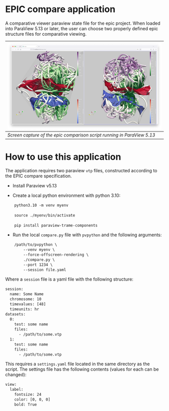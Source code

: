 # EPIC compare application

A comparative viewer paraview state file for the epic project. When loaded into ParaView 5.13 or later,
the user can choose two properly defined epic structure files for comparative viewing.

|![screen capture](doc/img/compare.png)|
| ---- |
|*Screen capture of the epic comparison script running in ParaView 5.13*| 

# How to use this application

The application requires two paraview `vtp` files, constructed according to the EPIC compare
specification.

- Install Paraview v5.13

- Create a local python environment with python 3.10:

```
    python3.10 -m venv myenv

    source ./myenv/bin/activate       

    pip install paraview-trame-components
```

- Run the local `compare.py` file with `pvpython` and the following arguments:

```
    /path/to/pvpython \
        --venv myenv \
        --force-offscreen-rendering \
        ./compare.py \
        --port 1234 \
        --session file.yaml
```
Where a `session` file is a yaml file with the following structure:
```
session:
  name: Some Name
  chromosome: 10
  timevalues: [48]
  timeunits: hr
datasets:
  0:
    test: some name
    files: 
      - /path/to/some.vtp
  1:
    test: some name
    files: 
      - /path/to/some.vtp
```

This requires a `settings.yaml` file located in the same directory as the script.
The settings file has the following contents (values for each can be changed):
```
view:
  label: 
    fontsize: 24
    color: [0, 0, 0]
    bold: True
```
